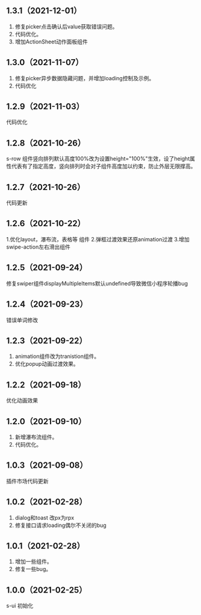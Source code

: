 ## 1.3.1（2021-12-01）
1. 修复picker点击确认后value获取错误问题。
2. 代码优化。
3. 增加ActionSheet动作面板组件
## 1.3.0（2021-11-07）
1. 修复picker异步数据隐藏问题，并增加loading控制及示例。
2. 代码优化
## 1.2.9（2021-11-03）
代码优化
## 1.2.8（2021-10-26）
s-row 组件竖向排列默认高度100%改为设置height="100%"生效，设了height属性代表有了指定高度，竖向排列时会对子组件高度加以约束，防止外层无限撑高。
## 1.2.7（2021-10-26）
代码更新
## 1.2.6（2021-10-22）
1.优化layout，瀑布流，表格等 组件
2.弹框过渡效果还原animation过渡
3.增加swipe-action左右滑出组件

## 1.2.5（2021-09-24）

修复swiper组件displayMultipleItems默认undefined导致微信小程序轮播bug

## 1.2.4（2021-09-23）

错误单词修改

## 1.2.3（2021-09-22）

1. animation组件改为tranistion组件。
2. 优化popup动画过渡效果。

## 1.2.2（2021-09-18）

优化动画效果

## 1.2.0（2021-09-10）

1. 新增瀑布流组件。
2. 代码优化。

## 1.0.3（2021-09-08）

插件市场代码更新

## 1.0.2（2021-02-28）

1. dialog和toast 改px为rpx
2. 修复接口请求loading偶尔不关闭的bug

## 1.0.1（2021-02-28）

1. 增加一些组件。
2. 修复一些bug。

## 1.0.0（2021-02-25）

s-ui 初始化
